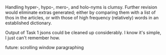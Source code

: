 Handling hyper-, hypo-, mero-, and holo-nyms is clumsy. Further revision would eliminate extras generated; either by comparing them with a list of thos in the articles, or with those of high frequency (relatively) words in an established dictionary.

Output of Task 1 jsons could be cleaned up considerably. I know it's simple, I just can't remember how.


future: scrolling window paragraphing